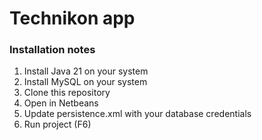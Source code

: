 # Technikon app


### Installation notes

1. Install Java 21 on your system
2. Install MySQL on your system
3. Clone this repository
4. Open in Netbeans
5. Update persistence.xml with your database credentials
6. Run project (F6)
